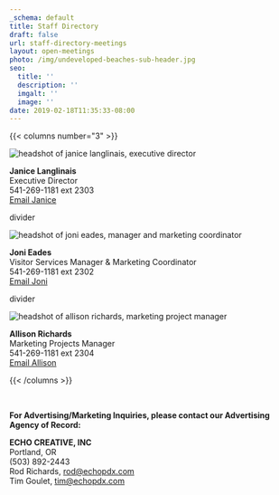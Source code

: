 ```yaml
---
_schema: default
title: Staff Directory
draft: false
url: staff-directory-meetings
layout: open-meetings
photo: /img/undeveloped-beaches-sub-header.jpg
seo:
  title: ''
  description: ''
  imgalt: ''
  image: ''
date: 2019-02-18T11:35:33-08:00
---
```

{{< columns number="3" >}}

![headshot of janice langlinais, executive director](/img/janice-langlinais-staff.jpg)

<p></p>

**Janice Langlinais**<br>Executive Director<br>541-269-1181 ext 2303<br>[Email Janice](mailto:janice@oregonsadventurecoast.com)

divider

![headshot of joni eades, manager and marketing coordinator](/img/joni-eades-staff.jpg)

<p></p>

**Joni Eades**<br>Visitor Services Manager & Marketing Coordinator<br>541-269-1181 ext 2302<br>[Email Joni](mailto:joni@oregonsadventurecoast.com)

divider

![headshot of allison richards, marketing project manager](/img/allison-richards-staff.jpg)

<p></p>

**Allison Richards**<br>Marketing Projects Manager<br>541-269-1181 ext 2304<br>[Email Allison](mailto:allison@oregonsadventurecoast.com)

{{< /columns >}}

&nbsp;

**For Advertising/Marketing Inquiries, please contact our Advertising Agency of Record:**

**ECHO CREATIVE, INC**<br>Portland, OR<br>(503) 892-2443<br>Rod Richards, [rod@echopdx.com](mailto:rod@echopdx.com)<br>Tim Goulet, [tim@echopdx.com](mailto:tim@echopdx.com)